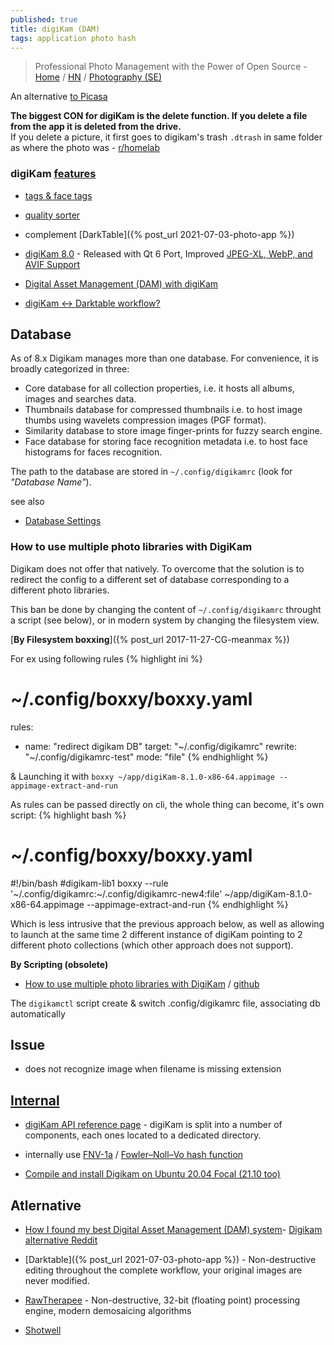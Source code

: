 ```yaml
---
published: true
title: digiKam (DAM)
tags: application photo hash
---
```

> Professional Photo Management with the Power of Open Source - [Home](https://www.digikam.org/) / [HN](https://news.ycombinator.com/item?id=23947398) / [Photography (SE)](https://photo.stackexchange.com/search?q=digikam)

<link rel="shortcut icon" href="https://www.digikam.org/favicon-32x32.png" type="image/png" />

An alternative [to Picasa](https://shotkit.com/best-picasa-alternative/)


**The biggest CON for digiKam is the delete function. If you delete a file from the app it is deleted from the drive.**   
If you delete a picture, it first goes to digikam's trash `.dtrash` in same folder as where the photo was - [r/homelab](https://www.reddit.com/r/homelab/comments/kktqqw/digikam_pros_cons_alternatives_for_photo/)

### digiKam [features](https://www.digikam.org/about/features/)
- [tags & face tags](https://userbase.kde.org/Digikam/Tutorials/Tagging_and_Face_Tags)
- [quality sorter](https://photo.stackexchange.com/questions/70858/how-does-the-digikam-quality-sorter-work?r=SearchResults)
- complement [DarkTable]({% post_url 2021-07-03-photo-app %})
- [digiKam 8.0](https://9to5linux.com/digikam-8-0-released-with-qt-6-port-improved-jpeg-xl-webp-and-avif-support) - Released with Qt 6 Port, Improved [JPEG-XL, WebP, and AVIF Support](https://docs.digikam.org/en/supported_materials/image_formats.html)

- [Digital Asset Management (DAM) with digiKam](https://docs.kde.org/trunk5/en/digikam-doc/digikam/using-dam.html)
- [digiKam <-> Darktable workflow?](https://www.reddit.com/r/FOSSPhotography/comments/jgviqd/digikam_darktable_workflow/)

## Database

As of 8.x Digikam manages more than one database. For convenience, it is broadly categorized in three:

- Core database for all collection properties, i.e. it hosts all albums, images and searches data.
- Thumbnails database for compressed thumbnails i.e. to host image thumbs using wavelets compression images (PGF format).
- Similarity database to store image finger-prints for fuzzy search engine.
- Face database for storing face recognition metadata i.e. to host face histograms for faces recognition.

The path to the database are stored in `~/.config/digikamrc` (look for _"Database Name"_).

see also
- [Database Settings](https://docs.digikam.org/en/setup_application/database_settings.html#database-settings)

### How to use multiple photo libraries with DigiKam

Digikam does not offer that natively. To overcome that the solution is to redirect the config to a different set of database corresponding to a different photo libraries.

This ban be done by changing the content of `~/.config/digikamrc` throught a script (see below),
or in modern system by changing the filesystem view.

[**By Filesystem boxxing**]({% post_url 2017-11-27-CG-meanmax %})

For ex using following rules
{% highlight ini %}
# ~/.config/boxxy/boxxy.yaml
rules:
- name: "redirect digikam DB"
  target: "~/.config/digikamrc"
  rewrite: "~/.config/digikamrc-test"
  mode: "file"
{% endhighlight %}

& Launching it with `boxxy ~/app/digiKam-8.1.0-x86-64.appimage --appimage-extract-and-run` 

As rules can be passed directly on cli, the whole thing can become, it's own script:
{% highlight bash %}
# ~/.config/boxxy/boxxy.yaml
#!/bin/bash
#digikam-lib1
boxxy --rule '~/.config/digikamrc:~/.config/digikamrc-new4:file' ~/app/digiKam-8.1.0-x86-64.appimage --appimage-extract-and-run
{% endhighlight %}

Which is less intrusive that the previous approach below, as well as allowing to launch at the same time 2 different instance of digiKam pointing to 2 different photo collections (which other approach does not support).

**By Scripting (obsolete)**
- [How to use multiple photo libraries with DigiKam](https://unix.cafe/wp/en/2020/08/how-to-use-multiple-photo-libraries-with-digikam/) / [github](https://github.com/DeaDSouL/unix.cafe_digikam-multiple-libraries)

The `digikamctl` script create & switch .config/digikamrc file, associating db automatically


## Issue
- does not recognize image when filename is missing extension

## [Internal](https://www.digikam.org/documentation/)
- [digiKam API reference page](https://www.digikam.org/api/index.html) - digiKam is split into a number of components, each ones located to a dedicated directory.
- internally use [FNV-1a](https://github.com/KDE/digikam/blob/33d0457e20adda97c003f3dee652a1749406ff9f/core/dplugins/generic/tools/mediaserver/upnpsdk/Neptune/Source/Core/NptHash.cpp) / [Fowler–Noll–Vo hash function](https://en.wikipedia.org/wiki/Fowler%E2%80%93Noll%E2%80%93Vo_hash_function)

- [Compile and install Digikam on Ubuntu 20.04 Focal (21.10 too)](https://www.blackrosetech.com/gessel/2021/03/26/compile-and-install-digikam-on-ubuntu-20-04-focal)

## Atlernative
- [How I found my best Digital Asset Management (DAM) system](https://www.bkwinephotography.com/technology/found-best-digital-asset-management-dam-system/)- [Digikam alternative Reddit](https://pedirostoba.com/index--nk6080-jon.php/2015/07/04/free-software-alternatives-to-photoshop-and-lightroom-gimp-and-digikam/)

- [Darktable]({% post_url 2021-07-03-photo-app %}) - Non-destructive editing throughout the complete workflow, your original images are never modified.
- [RawTherapee](http://rawtherapee.com/) - Non-destructive, 32-bit (floating point) processing engine, modern demosaicing algorithms
- [Shotwell](https://wiki.gnome.org/Apps/Shotwell)
